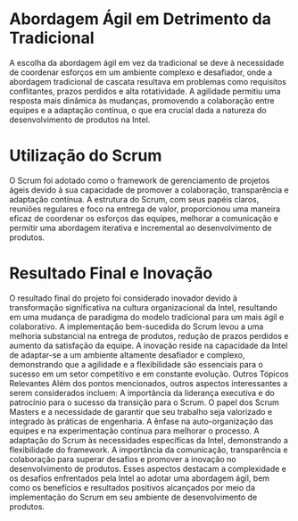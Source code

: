 # Abordagem Ágil em Detrimento da Tradicional
A escolha da abordagem ágil em vez da tradicional se deve à necessidade de coordenar esforços em um ambiente complexo e desafiador, onde a abordagem tradicional de cascata resultava em problemas como requisitos conflitantes, prazos perdidos e alta rotatividade. A agilidade permitiu uma resposta mais dinâmica às mudanças, promovendo a colaboração entre equipes e a adaptação contínua, o que era crucial dada a natureza do desenvolvimento de produtos na Intel.
# Utilização do Scrum
O Scrum foi adotado como o framework de gerenciamento de projetos ágeis devido à sua capacidade de promover a colaboração, transparência e adaptação contínua. A estrutura do Scrum, com seus papéis claros, reuniões regulares e foco na entrega de valor, proporcionou uma maneira eficaz de coordenar os esforços das equipes, melhorar a comunicação e permitir uma abordagem iterativa e incremental ao desenvolvimento de produtos.
# Resultado Final e Inovação
O resultado final do projeto foi considerado inovador devido à transformação significativa na cultura organizacional da Intel, resultando em uma mudança de paradigma do modelo tradicional para um mais ágil e colaborativo. A implementação bem-sucedida do Scrum levou a uma melhoria substancial na entrega de produtos, redução de prazos perdidos e aumento da satisfação da equipe. A inovação reside na capacidade da Intel de adaptar-se a um ambiente altamente desafiador e complexo, demonstrando que a agilidade e a flexibilidade são essenciais para o sucesso em um setor competitivo e em constante evolução.
Outros Tópicos Relevantes
Além dos pontos mencionados, outros aspectos interessantes a serem considerados incluem:
A importância da liderança executiva e do patrocínio para o sucesso da transição para o Scrum.
O papel dos Scrum Masters e a necessidade de garantir que seu trabalho seja valorizado e integrado às práticas de engenharia.
A ênfase na auto-organização das equipes e na experimentação contínua para melhorar o processo.
A adaptação do Scrum às necessidades específicas da Intel, demonstrando a flexibilidade do framework.
A importância da comunicação, transparência e colaboração para superar desafios e promover a inovação no desenvolvimento de produtos.
Esses aspectos destacam a complexidade e os desafios enfrentados pela Intel ao adotar uma abordagem ágil, bem como os benefícios e resultados positivos alcançados por meio da implementação do Scrum em seu ambiente de desenvolvimento de produtos.